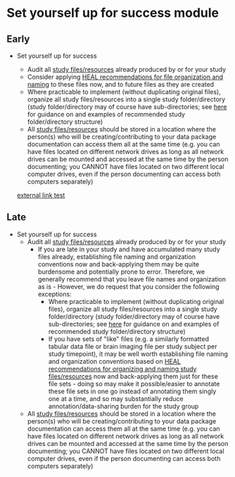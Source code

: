 # Set yourself up for success module

## Early

* Set yourself up for success
  * Audit all [study files/resources](../../../terms/index.md#study-filesresources) already produced by or for your study
  * Consider applying [HEAL recommendations for file organization and naming](../../../file-o-and-n/index.md) to these files now, and to future files as they are created
  * Where practicable to implement (without duplicating original files), organize all study files/resources into a single study folder/directory (study folder/directory may of course have sub-directories; see [here](../../../guidance/file-org.md) for guidance on and examples of recommended study folder/directory structure)
  * All [study files/resources](../../../terms/index.md#study-filesresources) should be stored in a location where the person(s)  who will be creating/contributing to your data package documentation can access them all at the same time (e.g. you can have files located on different network drives as long as all network drives can be mounted and accessed at the same time by the person documenting; you CANNOT have files located on two different local computer drives, even if the person documenting can access both computers separately)

  [external link test](https://norc.sharepoint.com/)



## Late

* Set yourself up for success
  * Audit all [study files/resources](https://norc.sharepoint.com/) already produced by or for your study
    * If you are late in your study and have accumulated many study files already, establishing file naming and organization conventions now and back-applying them may be quite burdensome and potentially prone to error. Therefore, we generally recommend that you leave file names and organization as is - However, we do request that you consider the following exceptions: 
      * Where practicable to implement (without duplicating original files), organize all study files/resources into a single study folder/directory (study folder/directory may of course have sub-directories; see [here](../../guidance/file-org.md) for guidance on and examples of recommended study folder/directory structure) 
      * If you have sets of "like" files (e.g. a similarly formatted tabular data file or brain imaging file per study subject per study timepoint), it may be well worth establishing file naming and organization conventions based on [HEAL recommendations for organizing and naming study files/resources](../../file-o-and-n/index.md) now and back-applying them just for these file sets - doing so may make it possible/easier to annotate these file sets in one go instead of annotating them singly one at a time, and so may substantially reduce annotation/data-sharing burden for the study group
  * All [study files/resources](../../terms/index.md#study-filesresources) should be stored in a location where the person(s)  who will be creating/contributing to your data package documentation can access them all at the same time (e.g. you can have files located on different network drives as long as all network drives can be mounted and accessed at the same time by the person documenting; you CANNOT have files located on two different local computer drives, even if the person documenting can access both computers separately)